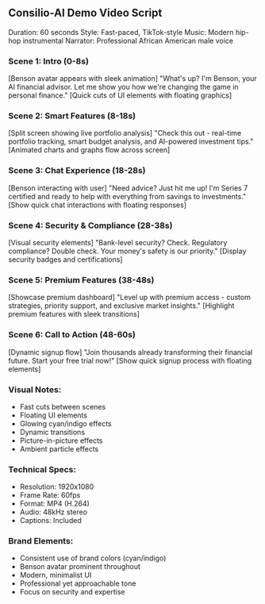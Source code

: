 ## Consilio-AI Demo Video Script
Duration: 60 seconds
Style: Fast-paced, TikTok-style
Music: Modern hip-hop instrumental
Narrator: Professional African American male voice

### Scene 1: Intro (0-8s)
[Benson avatar appears with sleek animation]
"What's up? I'm Benson, your AI financial advisor. Let me show you how we're changing the game in personal finance."
[Quick cuts of UI elements with floating graphics]

### Scene 2: Smart Features (8-18s)
[Split screen showing live portfolio analysis]
"Check this out - real-time portfolio tracking, smart budget analysis, and AI-powered investment tips."
[Animated charts and graphs flow across screen]

### Scene 3: Chat Experience (18-28s)
[Benson interacting with user]
"Need advice? Just hit me up! I'm Series 7 certified and ready to help with everything from savings to investments."
[Show quick chat interactions with floating responses]

### Scene 4: Security & Compliance (28-38s)
[Visual security elements]
"Bank-level security? Check. Regulatory compliance? Double check. Your money's safety is our priority."
[Display security badges and certifications]

### Scene 5: Premium Features (38-48s)
[Showcase premium dashboard]
"Level up with premium access - custom strategies, priority support, and exclusive market insights."
[Highlight premium features with sleek transitions]

### Scene 6: Call to Action (48-60s)
[Dynamic signup flow]
"Join thousands already transforming their financial future. Start your free trial now!"
[Show quick signup process with floating elements]

### Visual Notes:
- Fast cuts between scenes
- Floating UI elements
- Glowing cyan/indigo effects
- Dynamic transitions
- Picture-in-picture effects
- Ambient particle effects

### Technical Specs:
- Resolution: 1920x1080
- Frame Rate: 60fps
- Format: MP4 (H.264)
- Audio: 48kHz stereo
- Captions: Included

### Brand Elements:
- Consistent use of brand colors (cyan/indigo)
- Benson avatar prominent throughout
- Modern, minimalist UI
- Professional yet approachable tone
- Focus on security and expertise